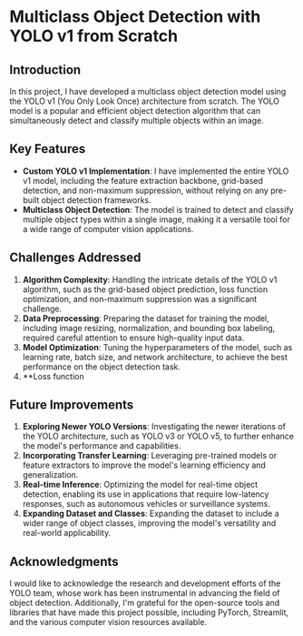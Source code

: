 # Multiclass Object Detection with YOLO v1 from Scratch

## Introduction
In this project, I have developed a  multiclass object detection model using the YOLO v1 (You Only Look Once) architecture from scratch. The YOLO model is a popular and efficient object detection algorithm that can simultaneously detect and classify multiple objects within an image.

## Key Features
- **Custom YOLO v1 Implementation**: I have implemented the entire YOLO v1 model, including the feature extraction backbone, grid-based detection, and non-maximum suppression, without relying on any pre-built object detection frameworks.
- **Multiclass Object Detection**: The model is trained to detect and classify multiple object types within a single image, making it a versatile tool for a wide range of computer vision applications.

## Challenges Addressed
1. **Algorithm Complexity**: Handling the intricate details of the YOLO v1 algorithm, such as the grid-based object prediction, loss function optimization, and non-maximum suppression was a significant challenge.
2. **Data Preprocessing**: Preparing the dataset for training the model, including image resizing, normalization, and bounding box labeling, required careful attention to ensure high-quality input data.
3. **Model Optimization**: Tuning the hyperparameters of the model, such as learning rate, batch size, and network architecture, to achieve the best performance on the object detection task.
4. **Loss function


## Future Improvements
1. **Exploring Newer YOLO Versions**: Investigating the newer iterations of the YOLO architecture, such as YOLO v3 or YOLO v5, to further enhance the model's performance and capabilities.
2. **Incorporating Transfer Learning**: Leveraging pre-trained models or feature extractors to improve the model's learning efficiency and generalization.
3. **Real-time Inference**: Optimizing the model for real-time object detection, enabling its use in applications that require low-latency responses, such as autonomous vehicles or surveillance systems.
4. **Expanding Dataset and Classes**: Expanding the dataset to include a wider range of object classes, improving the model's versatility and real-world applicability.

## Acknowledgments
I would like to acknowledge the research and development efforts of the YOLO team, whose work has been instrumental in advancing the field of object detection. Additionally, I'm grateful for the open-source tools and libraries that have made this project possible, including PyTorch, Streamlit, and the various computer vision resources available.

